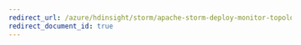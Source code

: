 ```yaml
---
redirect_url: /azure/hdinsight/storm/apache-storm-deploy-monitor-topology-linux
redirect_document_id: true
---
```

